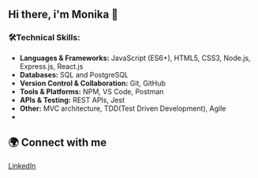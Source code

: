 ## Hi there, i'm Monika 👋

### 🛠️Technical Skills:
- **Languages & Frameworks:**  JavaScript (ES6+), HTML5, CSS3, Node.js, Express.js, React.js 
- **Databases:** SQL and PostgreSQL
- **Version Control & Collaboration:** Git, GitHub
- **Tools & Platforms:** NPM, VS Code, Postman
- **APIs & Testing:** REST APIs, Jest
- **Other:** MVC architecture, TDD(Test Driven Development), Agile
- 
## 🌍 Connect with me
[LinkedIn](www.linkedin.com/in/monika-baltova-947260377) 

<!--
**monikabaltova/monikabaltova** is a ✨ _special_ ✨ repository because its `README.md` (this file) appears on your GitHub profile.

Here are some ideas to get you started:

- 🔭 I’m currently working on ...
- 🌱 I’m currently learning ...
- 👯 I’m looking to collaborate on ...
- 🤔 I’m looking for help with ...
- 💬 Ask me about ...
- 📫 How to reach me: ...
- 😄 Pronouns: ...
- ⚡ Fun fact: ...
-->
